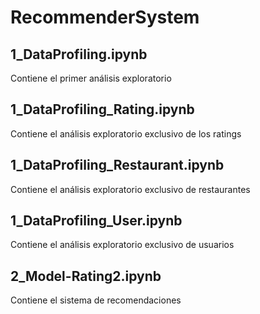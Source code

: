 # RecommenderSystem

## 1_DataProfiling.ipynb 
Contiene el primer análisis exploratorio
## 1_DataProfiling_Rating.ipynb 
Contiene el análisis exploratorio exclusivo de los ratings
## 1_DataProfiling_Restaurant.ipynb 
Contiene el análisis exploratorio exclusivo de restaurantes
## 1_DataProfiling_User.ipynb 
Contiene el análisis exploratorio exclusivo de usuarios
## 2_Model-Rating2.ipynb 
Contiene el sistema de recomendaciones
